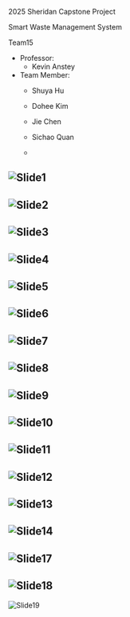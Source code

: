 2025 Sheridan Capstone Project

Smart Waste Management System

Team15

-   Professor:
    -   Kevin Anstey
-   Team Member:
    -   Shuya Hu
    -   Dohee Kim
    -   Jie Chen
    -   Sichao Quan
 
    -   
![Slide1](https://github.com/user-attachments/assets/970b692c-6765-4dd5-876b-d6f3ac6b6a48)
---
![Slide2](https://github.com/user-attachments/assets/b9acb962-928f-441c-b69a-924fb07a50a2)
---
![Slide3](https://github.com/user-attachments/assets/b39976b9-f879-4112-ab2c-bd9fbf1eb945)
---
![Slide4](https://github.com/user-attachments/assets/fc115433-9344-4e9c-a827-2750e1f0ec11)
---
![Slide5](https://github.com/user-attachments/assets/83534319-9b96-474a-a98c-a827923682d8)
---
![Slide6](https://github.com/user-attachments/assets/ef467626-cd92-4831-97a1-31ad7d3e2bf2)
---
![Slide7](https://github.com/user-attachments/assets/e5edec67-ce63-429e-a5de-8f99a49710a5)
---
![Slide8](https://github.com/user-attachments/assets/93cd5454-5664-42b1-be3e-73d3a84d4e14)
---
![Slide9](https://github.com/user-attachments/assets/e0c4954e-8bd4-45dd-8970-33f815afb578)
---
![Slide10](https://github.com/user-attachments/assets/3b9f7021-0ec2-49ae-b965-a51c44d915a8)
---
![Slide11](https://github.com/user-attachments/assets/672fae59-dba4-4a7b-b145-baeaa9aa0112)
---
![Slide12](https://github.com/user-attachments/assets/cd2484e7-61cc-4099-910d-d0ea5408cef2)
---
![Slide13](https://github.com/user-attachments/assets/0df7bc76-21a9-4e39-9f50-06f6ca6c2d03)
---
![Slide14](https://github.com/user-attachments/assets/9c2e2b52-d606-4453-8531-b6f6c600456f)
---
![Slide17](https://github.com/user-attachments/assets/68cd9f39-bb98-413c-8c86-6912157d47f4)
---
![Slide18](https://github.com/user-attachments/assets/86d99bbf-4de9-4310-8931-c7e9ccd2109b)
---
![Slide19](https://github.com/user-attachments/assets/d2c2c5fe-9a61-4791-bb90-88a8eac39557)
